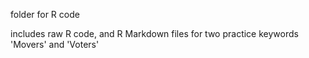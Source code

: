 folder for R code

includes raw R code, and R Markdown files for two practice keywords 'Movers' and 'Voters'
